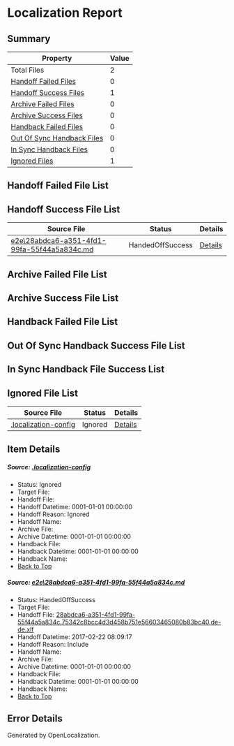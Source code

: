 # <a name='report-top'></a> Localization Report

## Summary
 Property | Value 
 -------- | ----- 
 Total Files | 2
[ Handoff Failed Files ](#handoff-failed-list)| 0
[ Handoff Success Files ](#handoff-success-list)| 1
[ Archive Failed Files ](#archive-failed-list)| 0
[ Archive Success Files ](#archive-success-list)| 0
[ Handback Failed Files ](#handback-failed-list)| 0
[ Out Of Sync Handback Files ](#outofsync-handback-success-list)| 0
[ In Sync Handback Files ](#insync-handback-success-list)| 0
[ Ignored Files ](#ignored-list)| 1

## <a name='handoff-failed-list'></a> Handoff Failed File List

## <a name='handoff-success-list'></a> Handoff Success File List
 Source File | Status | Details 
 ----------- | ------ | ------- 
 [e2e\28abdca6-a351-4fd1-99fa-55f44a5a834c.md](https://github.com/OpenLocalizationTestOrg/ol-test4/blob/191a3ad565ca721925a6d072f47b5ec52dc8ef70/e2e/28abdca6-a351-4fd1-99fa-55f44a5a834c.md) | HandedOffSuccess | [Details](#ca9ec167d1d0a2783fc2fe87789bd7a48de0b4891)

## <a name='archive-failed-list'></a> Archive Failed File List

## <a name='archive-success-list'></a> Archive Success File List

## <a name='handback-failed-list'></a> Handback Failed File List

## <a name='outofsync-handback-success-list'></a> Out Of Sync Handback Success File List

## <a name='insync-handback-success-list'></a> In Sync Handback File Success List

## <a name='ignored-list'></a> Ignored File List
 Source File | Status | Details 
 ----------- | ------ | ------- 
 [.localization-config](https://github.com/OpenLocalizationTestOrg/ol-test4/blob/191a3ad565ca721925a6d072f47b5ec52dc8ef70/.localization-config) | Ignored | [Details](#cb0632cf59c1387fc1742bfb9fa3c47f87e2e5c90)

## Item Details
##### <a name='cb0632cf59c1387fc1742bfb9fa3c47f87e2e5c90'></a> Source: [.localization-config](https://github.com/OpenLocalizationTestOrg/ol-test4/blob/191a3ad565ca721925a6d072f47b5ec52dc8ef70/.localization-config)
* Status: Ignored
* Target File: 
* Handoff File: 
* Handoff Datetime: 0001-01-01 00:00:00
* Handoff Reason: Ignored
* Handoff Name: 
* Archive File: 
* Archive Datetime: 0001-01-01 00:00:00
* Handback File: 
* Handback Datetime: 0001-01-01 00:00:00
* Handback Name: 
* [Back to Top](#report-top)

##### <a name='ca9ec167d1d0a2783fc2fe87789bd7a48de0b4891'></a> Source: [e2e\28abdca6-a351-4fd1-99fa-55f44a5a834c.md](https://github.com/OpenLocalizationTestOrg/ol-test4/blob/191a3ad565ca721925a6d072f47b5ec52dc8ef70/e2e/28abdca6-a351-4fd1-99fa-55f44a5a834c.md)
* Status: HandedOffSuccess
* Target File: 
* Handoff File: [28abdca6-a351-4fd1-99fa-55f44a5a834c.75342c8bcc4d3d458b751e56603465080b83bc40.de-de.xlf](https://github.com/OpenLocalizationTestOrg/ol-test4-handoff/blob/b70c88f91e393d9d6a9b04cc056d0f28adebe765/ol-handoff/OpenLocalizationTestOrg/ol-test4-dede/xinjiang/ht/28abdca6-a351-4fd1-99fa-55f44a5a834c.75342c8bcc4d3d458b751e56603465080b83bc40.de-de.xlf)
* Handoff Datetime: 2017-02-22 08:09:17
* Handoff Reason: Include
* Handoff Name: 
* Archive File: 
* Archive Datetime: 0001-01-01 00:00:00
* Handback File: 
* Handback Datetime: 0001-01-01 00:00:00
* Handback Name: 
* [Back to Top](#report-top)


## Error Details

Generated by OpenLocalization.
